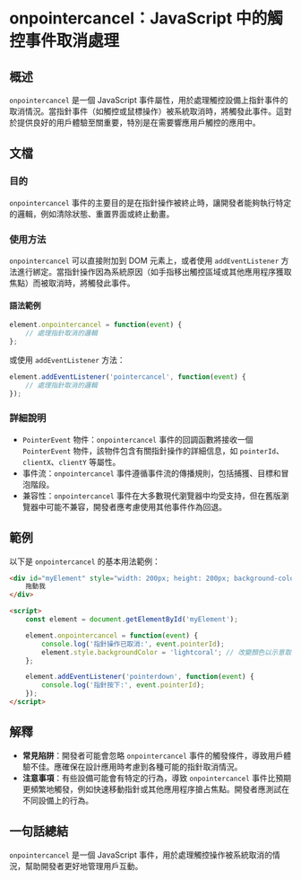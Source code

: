 <!--
Meta Description: # onpointercancel：JavaScript 中的觸控事件取消處理 ## 概述 `onpointercancel` 是一個 JavaScript 事件屬性，用於處理觸控設備上指針事件的取消情況。當指針事件（如觸控或鼠標操作）被系統取消時，將觸發此事件。這對於提供良好的用戶體驗至關重要，特...
Meta Keywords: onpointercancel, element, event, javascript, addeventlistener
-->

# onpointercancel：JavaScript 中的觸控事件取消處理

## 概述
`onpointercancel` 是一個 JavaScript 事件屬性，用於處理觸控設備上指針事件的取消情況。當指針事件（如觸控或鼠標操作）被系統取消時，將觸發此事件。這對於提供良好的用戶體驗至關重要，特別是在需要響應用戶觸控的應用中。

## 文檔
### 目的
`onpointercancel` 事件的主要目的是在指針操作被終止時，讓開發者能夠執行特定的邏輯，例如清除狀態、重置界面或終止動畫。

### 使用方法
`onpointercancel` 可以直接附加到 DOM 元素上，或者使用 `addEventListener` 方法進行綁定。當指針操作因為系統原因（如手指移出觸控區域或其他應用程序獲取焦點）而被取消時，將觸發此事件。

#### 語法範例
```javascript
element.onpointercancel = function(event) {
    // 處理指針取消的邏輯
};
```

或使用 `addEventListener` 方法：

```javascript
element.addEventListener('pointercancel', function(event) {
    // 處理指針取消的邏輯
});
```

### 詳細說明
- `PointerEvent` 物件：`onpointercancel` 事件的回調函數將接收一個 `PointerEvent` 物件，該物件包含有關指針操作的詳細信息，如 `pointerId`、`clientX`、`clientY` 等屬性。
- 事件流：`onpointercancel` 事件遵循事件流的傳播規則，包括捕獲、目標和冒泡階段。
- 兼容性：`onpointercancel` 事件在大多數現代瀏覽器中均受支持，但在舊版瀏覽器中可能不兼容，開發者應考慮使用其他事件作為回退。

## 範例
以下是 `onpointercancel` 的基本用法範例：

```html
<div id="myElement" style="width: 200px; height: 200px; background-color: lightblue;">
    拖動我
</div>

<script>
    const element = document.getElementById('myElement');

    element.onpointercancel = function(event) {
        console.log('指針操作已取消:', event.pointerId);
        element.style.backgroundColor = 'lightcoral'; // 改變顏色以示意取消
    };

    element.addEventListener('pointerdown', function(event) {
        console.log('指針按下:', event.pointerId);
    });
</script>
```

## 解釋
- **常見陷阱**：開發者可能會忽略 `onpointercancel` 事件的觸發條件，導致用戶體驗不佳。應確保在設計應用時考慮到各種可能的指針取消情況。
- **注意事項**：有些設備可能會有特定的行為，導致 `onpointercancel` 事件比預期更頻繁地觸發，例如快速移動指針或其他應用程序搶占焦點。開發者應測試在不同設備上的行為。

## 一句話總結
`onpointercancel` 是一個 JavaScript 事件，用於處理觸控操作被系統取消的情況，幫助開發者更好地管理用戶互動。